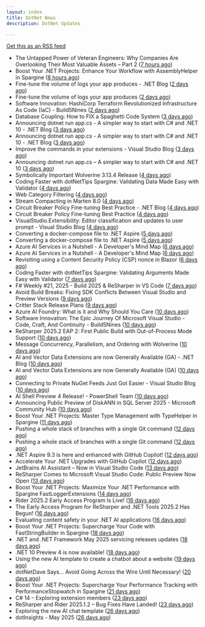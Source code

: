 ```yaml
---
layout: index
title: DotNet News
description: DotNet Updates

---
```


[Get this as an RSS feed](/dotnet.rss)

<!-- news_marker starts -->
- The Untapped Power of Veteran Engineers: Why Companies Are Overlooking Their Most Valuable Assets – Part 2 ([7 hours ago](https://dotnettips.wordpress.com/2025/06/01/the-untapped-power-of-veteran-engineers-why-companies-are-overlooking-their-most-valuable-assets-part-2/))
- Boost Your .NET Projects: Enhance Your Workflow with AssemblyHelper in Spargine ([8 hours ago](https://dotnettips.wordpress.com/2025/06/01/boost-your-net-projects-enhance-your-workflow-with-assemblyhelper-in-spargine/))
- Fine-tune the volume of logs your app produces - .NET Blog ([2 days ago](https://dotnetkicks.com/r/721619?url=https://devblogs.microsoft.com/dotnet/finetune-the-volume-of-logs-your-app-produces/))
- Fine-tune the volume of logs your app produces ([2 days ago](https://devblogs.microsoft.com/dotnet/finetune-the-volume-of-logs-your-app-produces/))
- Software Innovation: HashiCorp Terraform Revolutionized Infrastructure As Code (IaC)  -  Build5Nines ([2 days ago](https://dotnetkicks.com/r/721591?url=https://build5nines.com/software-innovation-hashicorp-terraform-revolutionized-infrastructure-as-code-iac/))
- Database Coupling: How to FIX a Spaghetti Code System ([3 days ago](https://dotnetkicks.com/r/721542?url=https://codeopinion.com/database-coupling-how-to-fix-a-spaghetti-code-system/))
- Announcing dotnet run app.cs - A simpler way to start with C# and .NET 10 - .NET Blog ([3 days ago](https://dotnetkicks.com/r/721492?url=https://devblogs.microsoft.com/dotnet/announcing-dotnet-run-app/))
- Announcing dotnet run app.cs - A simpler way to start with C# and .NET 10 - .NET Blog ([3 days ago](https://dotnetkicks.com/r/721481?url=https://devblogs.microsoft.com/dotnet/announcing-dotnet-run-app/))
- Improve the commands in your extensions - Visual Studio Blog ([3 days ago](https://dotnetkicks.com/r/721458?url=https://devblogs.microsoft.com/visualstudio/improve-the-commands-in-your-extensions/))
- Announcing dotnet run app.cs – A simpler way to start with C# and .NET 10 ([3 days ago](https://devblogs.microsoft.com/dotnet/announcing-dotnet-run-app/))
- Symbolically Important Wolverine 3.13.4 Release ([4 days ago](https://dotnetkicks.com/r/721415?url=https://jeremydmiller.com/2025/05/28/symbolically-important-wolverine-3-13-4-release/))
- Coding Faster with dotNetTips Spargine: Validating Data Made Easy with Validator ([4 days ago](https://dotnettips.wordpress.com/2025/05/28/coding-faster-with-dotnettips-spargine-validating-data-made-easy-with-validator/))
- Web Category Filtering ([4 days ago](https://dotnetkicks.com/r/721397?url=https://textslashplain.com/2025/05/27/web-category-filtering/))
- Stream Compacting in Marten 8.0 ([4 days ago](https://dotnetkicks.com/r/721381?url=https://jeremydmiller.com/2025/05/27/stream-compacting-in-marten-8-0/))
- Circuit Breaker Policy Fine-tuning Best Practice - .NET Blog ([4 days ago](https://dotnetkicks.com/r/721315?url=https://devblogs.microsoft.com/dotnet/circuit-breaker-policy-finetuning-best-practice/))
- Circuit Breaker Policy Fine-tuning Best Practice ([4 days ago](https://devblogs.microsoft.com/dotnet/circuit-breaker-policy-finetuning-best-practice/))
- VisualStudio.Extensibility: Editor classification and updates to user prompt - Visual Studio Blog ([4 days ago](https://dotnetkicks.com/r/721309?url=https://devblogs.microsoft.com/visualstudio/visualstudio-extensibility-editor-classification-and-updates-to-user-prompt/))
- Converting a docker-compose file to .NET Aspire ([5 days ago](https://dotnetkicks.com/r/721257?url=https://andrewlock.net/converting-a-docker-compose-file-to-aspire/))
- Converting a docker-compose file to .NET Aspire ([5 days ago](https://andrewlock.net/converting-a-docker-compose-file-to-aspire/))
- Azure AI Services in a Nutshell - A Developer's Mind Map ([6 days ago](https://dotnetkicks.com/r/721134?url=https://dailydotnettips.com/azure-ai-services-in-a-nutshell-a-developers-mind-map/))
- Azure AI Services in a Nutshell - A Developer's Mind Map ([6 days ago](https://dotnetkicks.com/r/721130?url=https://dailydotnettips.com/azure-ai-services-in-a-nutshell-a-developers-mind-map/))
- Revisiting using a Content Security Policy (CSP) nonce in Blazor ([6 days ago](https://dotnetkicks.com/r/721107?url=https://damienbod.com/2025/05/26/revisiting-using-a-content-security-policy-csp-nonce-in-blazor/))
- Coding Faster with dotNetTips Spargine: Validating Arguments Made Easy with Validator ([7 days ago](https://dotnettips.wordpress.com/2025/05/25/coding-faster-with-dotnettips-spargine-validating-arguments-made-easy-with-validator/))
- F# Weekly #21, 2025 - Build 2025 &amp; ReSharper in VS Code ([7 days ago](https://dotnetkicks.com/r/721063?url=https://sergeytihon.com/2025/05/24/f-weekly-21-2025-build-2025-resharper-in-vs-code/))
- Avoid Build Breaks: Fixing SDK Conflicts Between Visual Studio and Preview Versions ([9 days ago](https://dotnettips.wordpress.com/2025/05/23/avoid-build-breaks-fixing-sdk-conflicts-between-visual-studio-and-preview-versions/))
- Critter Stack Release Plans ([9 days ago](https://dotnetkicks.com/r/720986?url=https://jeremydmiller.com/2025/05/22/critter-stack-release-plans/))
- Azure AI Foundry: What is it and Why Should You Care ([10 days ago](https://dotnetkicks.com/r/720812?url=https://www.mobilize.net/blog/azure-ai-foundry-what-is-it-and-why-should-you-care?utm_source=DNK-720812&utm_medium=DNK-720812&utm_content=DNK-720812&utm_campaign=DNK-720812))
- Software Innovation: The Epic Journey Of Microsoft Visual Studio - Code, Craft, And Continuity  -  Build5Nines ([10 days ago](https://dotnetkicks.com/r/720896?url=https://build5nines.com/software-innovation-the-epic-journey-of-microsoft-visual-studio-code-craft-and-continuity/))
- ReSharper 2025.2 EAP 2: First Public Build with Out-of-Process Mode Support ([10 days ago](https://blog.jetbrains.com/dotnet/2025/05/22/resharper-2025-2-eap-2-oop-mode/))
- Message Concurrency, Parallelism, and Ordering with Wolverine ([10 days ago](https://dotnetkicks.com/r/720795?url=https://jeremydmiller.com/2025/05/21/message-concurrency-parallelism-and-ordering-with-wolverine/))
- AI and Vector Data Extensions are now Generally Available (GA) - .NET Blog ([10 days ago](https://dotnetkicks.com/r/720759?url=https://devblogs.microsoft.com/dotnet/ai-vector-data-dotnet-extensions-ga/))
- AI and Vector Data Extensions are now Generally Available (GA) ([10 days ago](https://devblogs.microsoft.com/dotnet/ai-vector-data-dotnet-extensions-ga/))
- Connecting to Private NuGet Feeds Just Got Easier - Visual Studio Blog ([10 days ago](https://dotnetkicks.com/r/720743?url=https://devblogs.microsoft.com/visualstudio/connecting-to-private-nuget-feeds-just-got-easier/))
- AI Shell Preview 4 Release! - PowerShell Team ([10 days ago](https://dotnetkicks.com/r/720721?url=https://devblogs.microsoft.com/powershell/preview-4-ai-shell/))
- Announcing Public Preview of DiskANN in SQL Server 2025  -  Microsoft Community Hub ([10 days ago](https://dotnetkicks.com/r/720709?url=https://techcommunity.microsoft.com/blog/sqlserver/announcing-public-preview-of-diskann-in-sql-server-2025/4414683))
- Boost Your .NET Projects: Master Type Management with TypeHelper in Spargine ([11 days ago](https://dotnettips.wordpress.com/2025/05/21/boost-your-net-projects-master-type-management-with-typehelper-in-spargine/))
- Pushing a whole stack of branches with a single Git command ([12 days ago](https://dotnetkicks.com/r/720595?url=https://andrewlock.net/pushing-a-whole-stack-of-branches-with-a-single-git-command/))
- Pushing a whole stack of branches with a single Git command ([12 days ago](https://andrewlock.net/pushing-a-whole-stack-of-branches-with-a-single-git-command/))
- .NET Aspire 9.3 is here and enhanced with GitHub Copilot! ([12 days ago](https://devblogs.microsoft.com/dotnet/introducing-dotnet-aspire-93/))
- Accelerate Your .NET Upgrades with GitHub Copilot ([12 days ago](https://devblogs.microsoft.com/dotnet/github-copilot-upgrade-dotnet/))
- JetBrains AI Assistant – Now in Visual Studio Code ([13 days ago](https://blog.jetbrains.com/ai/2025/05/jetbrains-ai-assistant-now-in-visual-studio-code/))
- ReSharper Comes to Microsoft Visual Studio Code: Public Preview Now Open ([13 days ago](https://blog.jetbrains.com/dotnet/2025/05/19/resharper-comes-to-microsoft-visual-studio-code/))
- Boost Your .NET Projects: Maximize Your .NET Performance with Spargine FastLoggerExtensions ([14 days ago](https://dotnettips.wordpress.com/2025/05/18/boost-your-net-projects-maximize-your-net-performance-with-spargine-fastloggerextensions/))
- Rider 2025.2 Early Access Program Is Live! ([16 days ago](https://blog.jetbrains.com/dotnet/2025/05/16/rider-2025-2-eap-1/))
- The Early Access Program for ReSharper and .NET Tools 2025.2 Has Begun! ([16 days ago](https://blog.jetbrains.com/dotnet/2025/05/16/resharper-2025-2-eap-1/))
- Evaluating content safety in your .NET AI applications ([16 days ago](https://devblogs.microsoft.com/dotnet/evaluating-ai-content-safety/))
- Boost Your .NET Projects: Supercharge Your Code with FastStringBuilder in Spargine ([18 days ago](https://dotnettips.wordpress.com/2025/05/14/boost-your-net-projects-supercharge-your-code-with-faststringbuilder-in-spargine/))
- .NET and .NET Framework May 2025 servicing releases updates ([18 days ago](https://devblogs.microsoft.com/dotnet/dotnet-and-dotnet-framework-may-2025-servicing-updates/))
- .NET 10 Preview 4 is now available! ([18 days ago](https://devblogs.microsoft.com/dotnet/dotnet-10-preview-4/))
- Using the new AI template to create a chatbot about a website ([19 days ago](https://andrewlock.net/using-the-new-ai-template-to-create-a-chatbot-about-a-website/))
- dotNetDave Says… Avoid Going Across the Wire Until Necessary! ([20 days ago](https://dotnettips.wordpress.com/2025/05/12/dotnetdave-says-avoid-going-across-the-wire-until-necessary/))
- Boost Your .NET Projects: Supercharge Your Performance Tracking with PerformanceStopwatch in Spargine ([21 days ago](https://dotnettips.wordpress.com/2025/05/11/boost-your-net-projects-supercharge-your-performance-tracking-with-performancestopwatch/))
- C# 14 – Exploring extension members ([23 days ago](https://devblogs.microsoft.com/dotnet/csharp-exploring-extension-members/))
- ReSharper and Rider 2025.1.2 – Bug Fixes Have Landed! ([23 days ago](https://blog.jetbrains.com/dotnet/2025/05/08/resharper-rider-2025-1-2-bug-fix/))
- Exploring the new AI chat template ([26 days ago](https://andrewlock.net/exploring-the-new-ai-chat-template/))
- dotInsights  -  May 2025 ([26 days ago](https://blog.jetbrains.com/dotnet/2025/05/06/dotinsights-may-2025/))

<!-- news_marker ends -->